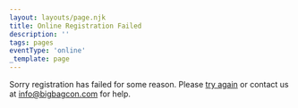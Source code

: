 ```yaml
---
layout: layouts/page.njk
title: Online Registration Failed
description: ''
tags: pages
eventType: 'online'
_template: page
---
```


Sorry registration has failed for some reason. Please [try again](/register) or contact us at info@bigbagcon.com for help.